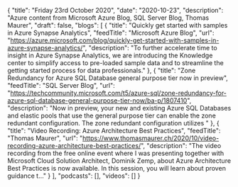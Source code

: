{
  "title": "Friday 23rd October 2020",
  "date": "2020-10-23",
  "description": "Azure content from Microsoft Azure Blog, SQL Server Blog, Thomas Maurer",
  "draft": false,
  "blogs": [
    {
      "title": "Quickly get started with samples in Azure Synapse Analytics",
      "feedTitle": "Microsoft Azure Blog",
      "url": "https://azure.microsoft.com/blog/quickly-get-started-with-samples-in-azure-synapse-analytics/",
      "description": "To further accelerate time to insight in Azure Synapse Analytics, we are introducing the Knowledge center to simplify access to pre-loaded sample data and to streamline the getting started process for data professionals."
    },
    {
      "title": "Zone Redundancy for Azure SQL Database general purpose tier now in preview",
      "feedTitle": "SQL Server Blog",
      "url": "https://techcommunity.microsoft.com/t5/azure-sql/zone-redundancy-for-azure-sql-database-general-purpose-tier-now/ba-p/1807410",
      "description": "Now in preview, your new and existing Azure SQL Databases and elastic pools that use the general purpose tier can enable the zone redundant configuration. The zone redundant configuration utilizes "
    },
    {
      "title": "Video Recording: Azure Architecture Best Practices",
      "feedTitle": "Thomas Maurer",
      "url": "https://www.thomasmaurer.ch/2020/10/video-recording-azure-architecture-best-practices/",
      "description": "The video recording from the free online event where I was presenting together with Microsoft Cloud Solution Architect, Dominik Zemp, about Azure Architecture Best Practices is now available. In this session, you will learn about proven guidance t..."
    }
  ],
  "podcasts": [],
  "videos": []
}
